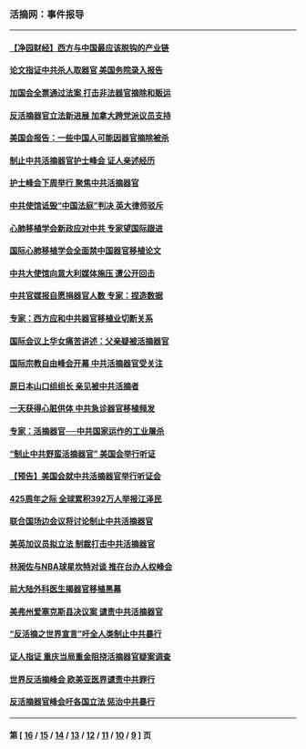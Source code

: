 ### 活摘网：事件报导
---
#### [【净园财经】西方与中国最应该脱钩的产业链](../../pages/nf5877/n14016113.md?07260430) 
#### [论文指证中共杀人取器官 美国务院录入报告](../../pages/nf5877/n13999890.md?07260430) 
#### [加国会全票通过法案 打击非法器官摘除和贩运](../../pages/nf5877/n13884924.md?07260430) 
#### [反活摘器官立法新进展 加拿大跨党派议员支持](../../pages/nf5877/n13876061.md?07260430) 
#### [美国会报告：一些中国人可能因器官摘除被杀](../../pages/nf5877/n13867964.md?07260430) 
#### [制止中共活摘器官护士峰会 证人亲述经历](../../pages/nf5877/n13859007.md?07260430) 
#### [护士峰会下周举行 聚焦中共活摘器官](../../pages/nf5877/n13855418.md?07260430) 
#### [中共使馆诋毁“中国法庭”判决 英大律师驳斥](../../pages/nf5877/n13833945.md?07260430) 
#### [心肺移植学会新政应对中共 专家望国际跟进](../../pages/nf5877/n13829043.md?07260430) 
#### [国际心肺移植学会全面禁中国器官移植论文](../../pages/nf5877/n13827785.md?07260430) 
#### [中共大使馆向意大利媒体施压 遭公开回击](../../pages/nf5877/n13826038.md?07260430) 
#### [中共官媒报自愿捐器官人数 专家：捏造数据](../../pages/nf5877/n13814130.md?07260430) 
#### [专家：西方应和中共器官移植业切断关系](../../pages/nf5877/n13772828.md?07260430) 
#### [国际会议上华女痛苦讲述：父亲疑被活摘器官](../../pages/nf5877/n13771583.md?07260430) 
#### [国际宗教自由峰会开幕 中共活摘器官受关注](../../pages/nf5877/n13769995.md?07260430) 
#### [原日本山口组组长 亲见被中共活摘者](../../pages/nf5877/n13767360.md?07260430) 
#### [一天获得心脏供体 中共急诊器官移植频发](../../pages/nf5877/n13764689.md?07260430) 
#### [专家：活摘器官──中共国家运作的工业屠杀](../../pages/nf5877/n13761178.md?07260430) 
#### [“制止中共野蛮活摘器官” 美国会举行听证](../../pages/nf5877/n13735831.md?07260430) 
#### [【预告】美国会就中共活摘器官举行听证会](../../pages/nf5877/n13732843.md?07260430) 
#### [425周年之际 全球累积392万人举报江泽民](../../pages/nf5877/n13719232.md?07260430) 
#### [联合国场边会议将讨论制止中共活摘器官](../../pages/nf5877/n13656361.md?07260430) 
#### [美英加议员拟立法 制裁打击中共活摘器官](../../pages/nf5877/n13430251.md?07260430) 
#### [林昶佐与NBA球星坎特对谈 推在台办人权峰会](../../pages/nf5877/n13414467.md?07260430) 
#### [前大陆外科医生揭器官移植黑幕](../../pages/nf5877/n13401416.md?07260430) 
#### [美弗州爱塞克斯县决议案 谴责中共活摘器官](../../pages/nf5877/n13320919.md?07260430) 
#### [“反活摘之世界宣言”吁全人类制止中共暴行](../../pages/nf5877/n13259730.md?07260430) 
#### [证人指证 重庆当局重金阻挠活摘器官疑案调查](../../pages/nf5877/n13259127.md?07260430) 
#### [世界反活摘峰会 欧美亚医界谴责中共罪行](../../pages/nf5877/n13253550.md?07260430) 
#### [反活摘器官峰会吁各国立法 惩治中共暴行](../../pages/nf5877/n13245052.md?07260430) 

---
#### 第 [ [16](./16.md?07260430) / [15](./15.md?07260430) / [14](./14.md?07260430) / [13](./13.md?07260430) / [12](./12.md?07260430) / [11](./11.md?07260430) / [10](./10.md?07260430) / [9](./9.md?07260430) ] 页
